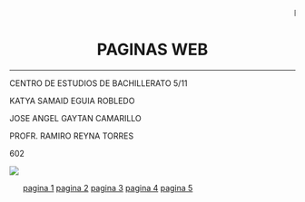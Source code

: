 <HTML>
<HEAD>
<TITLE>PORTADAINDEX</TITLE>
<HEAD>

<BODY>
  <p> <marquee>BIENVENIDO A NUESTRA PAGINA</marquee>
<CENTER><H1>PAGINAS WEB</H1></CENTER>
<HR>
<P>CENTRO DE ESTUDIOS DE BACHILLERATO 5/11
<P>KATYA SAMAID EGUIA ROBLEDO
<P>JOSE ANGEL GAYTAN CAMARILLO
<P>PROFR. RAMIRO REYNA TORRES 
<P>602
<P>
</BODY>
</HTML>
</HEAD>
<BODY>
<img src="cebcedrallogo.jpg">


</BODY>
</HTML>
 <ul>
          <a href="https://katy1202.github.io/pagina1/">pagina 1</a></li>
          <a href="https://katy1202.github.io/pagina2/">pagina 2</a></li>
          <a href="https://katy1202.github.io/pagina3/">pagina 3</a></li>
          <a href="https://katy1202.github.io/pagina4/">pagina 4</a></li> 
          <a href="https://katy1202.github.io/pagina5/">pagina 5</a></li>

